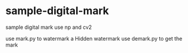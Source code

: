 # sample-digital-mark
sample digital mark use np and cv2


use mark.py to watermark a  Hidden watermark
use demark.py to get the mark
